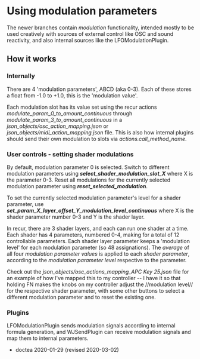 # Using modulation parameters

The newer branches contain _modulation_ functionality, intended mostly to be used creatively with sources of external control like OSC and sound reactivity, and also internal sources like the LFOModulationPlugin.

## How it works

### Internally

There are 4 'modulation parameters', ABCD (aka 0-3).  Each of these stores a float from -1.0 to +1.0, this is the 'modulation value'.

Each modulation slot has its value set using the recur actions _*modulate_param_0_to_amount_continuous*_ through _*modulate_param_3_to_amount_continuous*_ in a _json_objects/osc_action_mapping.json_ or _json_objects/midi_action_mapping.json_ file.  This is also how internal plugins should send their own modulation to slots via _actions.call_method_name_.

### User controls - setting shader modulations

By default, modulation parameter 0 is selected.  Switch to different modulation parameters using _**select_shader_modulation_slot_X**_ where X is the parameter 0-3.  Reset all modulations for the currently selected modulation parameter using _**reset_selected_modulation**_.

To set the currently selected modulation parameter's level for a shader parameter, use _**set_param_X_layer_offset_Y_modulation_level_continuous**_ where X is the shader parameter number 0-3 and Y is the shader layer.

In recur, there are 3 shader layers, and each can run one shader at a time.  Each shader has 4 parameters, numbered 0-4, making for a total of 12 controllable parameters.  Each shader layer parameter keeps a 'modulation level' for each modulation parameter (so 48 assignations). The _average_ of all four _modulation parameter values_ is applied to each _shader parameter_, according to the _modulation parameter level_ respective to the parameter.

Check out the _json_objects/osc_actions_mapping_APC Key 25.json_ file for an example of how I've mapped this to my controller -- I have it so that holding FN makes the knobs on my controller adjust the //modulation level// for the respective shader parameter, with some other buttons to select a different modulation parameter and to reset the existing one.

### Plugins

LFOModulationPlugin sends modulation signals according to internal formula generation, and WJSendPlugin can receive modulation signals and map them to internal parameters.

- doctea 2020-01-29 (revised 2020-03-02)
